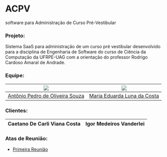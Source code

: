 # ACPV
software para Administração de Curso Pré-Vestibular

### Projeto:
Sistema SaaS para administração de um curso pré vestibular desenvolvido para a disciplina de Engenharia de Software do curso de Ciência da Computação da UFRPE-UAG com a orientação do professor Rodrigo Cardoso Amaral de Andrade.

### Equipe:
[![](https://avatars2.githubusercontent.com/u/42222988?s=400&v=4)](https://github.com/antoniopedroo) |  [![](https://avatars2.githubusercontent.com/u/48771332?s=415&v=4)](https://github.com/eduardaluna)
---|---
[Antônio Pedro de Oliveira Souza](https://github.com/antoniopedroo) | [Maria Eduarda Luna da Costa](https://github.com/eduardaluna)

### Clientes:
Caetano De Carli Viana Costa | Igor Medeiros Vanderlei
---|---

### Atas de Reunião:

* [Primeira Reunião](https://github.com/CirandaPopular/ACPV/blob/master/AtaPrimeiraReuniao.pdf)